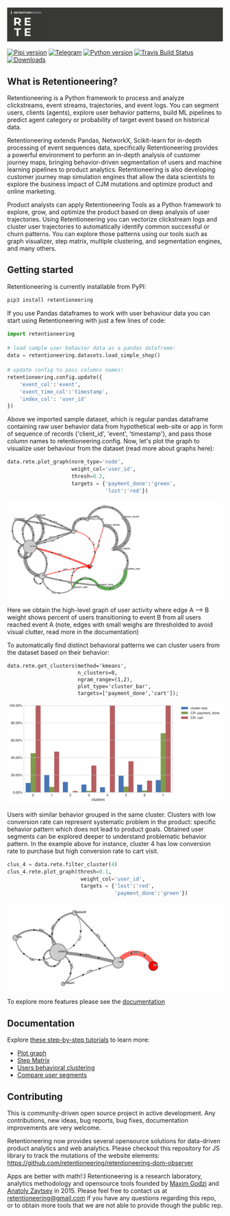 <div align="left">

[![Rete logo](https://github.com/retentioneering/pics/blob/master/pics/logo_long_black.png)](https://github.com/retentioneering/retentioneering-tools)

[![Pipi version](https://img.shields.io/pypi/v/retentioneering)](https://pypi.org/project/retentioneering/)
[![Telegram](https://img.shields.io/badge/channel-on%20telegram-blue)](https://t.me/retentioneering_meetups)
[![Python version](https://img.shields.io/pypi/pyversions/retentioneering)](https://pypi.org/project/retentioneering/)
[![Travis Build Status](https://travis-ci.com/retentioneering/retentioneering-tools.svg)](https://travis-ci.com/github/retentioneering/retentioneering-tools)
[![Downloads](https://pepy.tech/badge/retentioneering)](https://pepy.tech/project/retentioneering)


## What is Retentioneering?


Retentioneering is a Python framework to process and analyze clickstreams, 
event streams, trajectories, and event logs. You can segment users, clients (agents),
explore user behavior patterns, build ML pipelines to predict agent category or 
probability of target event based on historical data.

Retentioneering extends Pandas, NetworkX, Scikit-learn for in-depth processing of 
event sequences data, specifically Retentioneering provides a powerful environment 
to perform an in-depth analysis of customer journey maps, bringing behavior-driven 
segmentation of users and machine learning pipelines to product analytics. 
Retentioneering is also developing customer journey map simulation engines that 
allow the data scientists to explore the business impact of CJM mutations and
optimize product and online marketing.

Product analysts can apply Retentioneering Tools as a Python framework to explore, 
grow, and optimize the product based on deep analysis of user trajectories. 
Using Retentioneering you can vectorize clickstream logs and cluster user trajectories 
to automatically identify common successful or churn patterns. You can explore those 
patterns using our tools such as graph visualizer, step matrix, multiple clustering, 
and segmentation engines, and many others.

## Getting started

Retentioneering is currently installable from PyPI:

```bash
pip3 install retentioneering
```

If you use Pandas dataframes to work with user behaviour data you can start using
Retentioneering with just a few lines of code:

```python
import retentioneering

# load sample user behavior data as a pandas dataframe: 
data = retentioneering.datasets.load_simple_shop()

# update config to pass columns names:
retentioneering.config.update({
    'event_col':'event',
    'event_time_col':'timestamp',
    'index_col': 'user_id'
})
```

Above we imported sample dataset, which is regular pandas dataframe containing raw user
behavior data from hypothetical web-site or app in form of sequence of records
{'client_id', 'event', 'timestamp'}, and pass those column names to retentioneering.config.
Now, let's plot the graph to visualize user behaviour from the dataset 
(read more about graphs here):

<div align="left">

 ```python
data.rete.plot_graph(norm_type='node',
                      weight_col='user_id',
                      thresh=0.2,
                      targets = {'payment_done':'green',
                                 'lost':'red'})
```

[![intro 1](https://github.com/retentioneering/pics/blob/master/pics/rete20/graph_0.png)](https://github.com/retentioneering/retentioneering-tools)

Here we obtain the high-level graph of user activity where 
edge A --> B weight shows percent of users transitioning to event B from 
all users reached event A (note, edges with small weighs are 
thresholded to avoid visual clutter, read more in the documentation)

To automatically find distinct behavioral patterns we can cluster users from the
dataset based on their behavior:

<div align="left">

```pyhton
data.rete.get_clusters(method='kmeans',
                       n_clusters=8,
                       ngram_range=(1,2),
                       plot_type='cluster_bar',
                       targets=['payment_done','cart']);
```

[![intro 1](https://github.com/retentioneering/pics/blob/master/pics/rete20/clustering_2.svg)](https://github.com/retentioneering/retentioneering-tools)

<div align="left">

Users with similar behavior grouped in the same cluster. Clusters with low conversion rate
can represent systematic problem in the product: specific behavior pattern which does not 
lead to product goals. Obtained user segments can be explored deeper to understand 
problematic behavior pattern. In the example above for instance, cluster 4 has low 
conversion rate to purchase but high conversion rate to cart visit.

```python
clus_4 = data.rete.filter_cluster(4)
clus_4.rete.plot_graph(thresh=0.1,
                        weight_col='user_id',
                        targets = {'lost':'red',
                                   'payment_done':'green'})
```
<div align="left">

[![intro 1](https://github.com/retentioneering/pics/blob/master/pics/rete20/graph_1.png)](https://github.com/retentioneering/retentioneering-tools)


To explore more features please see the [documentation](https://retentioneering.github.io/retentioneering-tools/)

## Documentation

Explore [these step-by-step tutorials](https://github.com/retentioneering/retentioneering-tools/tree/master/examples) to learn more:

- [Plot graph](https://retentioneering.github.io/retentioneering-tools/_build/html/early_steps.html#first-steps) 
- [Step Matrix](https://retentioneering.github.io/retentioneering-tools/_build/html/early_steps.html#temporal-funnel)
- [Users behavioral clustering](https://retentioneering.github.io/retentioneering-tools/_build/html/early_steps.html#supervised-classifier) 
- [Compare user segments](https://retentioneering.github.io/retentioneering-tools/_build/html/mobile-app-case.html#analysis)


## Contributing

This is community-driven open source project in active development. Any contributions, 
new ideas, bug reports, bug fixes, documentation improvements are very welcome.

Retentioneering now provides several opensource solutions for data-driven product 
analytics and web analytics. Please checkout this repository for JS library to track 
the mutations of the website elements: https://github.com/retentioneering/retentioneering-dom-observer

Apps are better with math!:)
Retentioneering is a research laboratory, analytics methodology and opensource 
tools founded by [Maxim Godzi](https://www.linkedin.com/in/godsie/) and 
[Anatoly Zaytsev](https://www.linkedin.com/in/anatoly-zaytsev/) in 2015. 
Please feel free to contact us at retentioneering@gmail.com if you have any 
questions regarding this repo, or to obtain more tools that we are not able to 
provide though the public rep.
